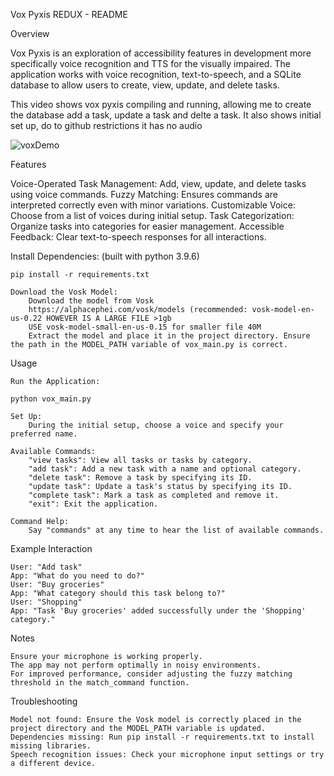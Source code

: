Vox Pyxis REDUX - README

Overview

Vox Pyxis is an exploration of accessibility features in development more specifically voice recognition and TTS for the visually impaired. The application works with voice recognition, text-to-speech, and a SQLite database to allow users to create, view, update, and delete tasks.

This video shows vox pyxis compiling and running, allowing me to create the database add a task, update a task and delte a task. It also shows initial set up, do to github restrictions it has no audio

![voxDemo](https://github.com/user-attachments/assets/83ed7ac6-4080-4dbf-9f6b-06e0ae2e69dc)


Features

Voice-Operated Task Management: Add, view, update, and delete tasks using voice commands.
Fuzzy Matching: Ensures commands are interpreted correctly even with minor variations.
    Customizable Voice: Choose from a list of voices during initial setup.
    Task Categorization: Organize tasks into categories for easier management.
    Accessible Feedback: Clear text-to-speech responses for all interactions.


Install Dependencies: (built with python 3.9.6)

    pip install -r requirements.txt

    Download the Vosk Model:
        Download the model from Vosk
        https://alphacephei.com/vosk/models (recommended: vosk-model-en-us-0.22 HOWEVER IS A LARGE FILE >1gb
        USE vosk-model-small-en-us-0.15 for smaller file 40M
        Extract the model and place it in the project directory. Ensure the path in the MODEL_PATH variable of vox_main.py is correct.

Usage

    Run the Application:

    python vox_main.py

    Set Up:
        During the initial setup, choose a voice and specify your preferred name.

    Available Commands:
        "view tasks": View all tasks or tasks by category.
        "add task": Add a new task with a name and optional category.
        "delete task": Remove a task by specifying its ID.
        "update task": Update a task's status by specifying its ID.
        "complete task": Mark a task as completed and remove it.
        "exit": Exit the application.

    Command Help:
        Say "commands" at any time to hear the list of available commands.

Example Interaction

    User: "Add task"
    App: "What do you need to do?"
    User: "Buy groceries"
    App: "What category should this task belong to?"
    User: "Shopping"
    App: "Task 'Buy groceries' added successfully under the 'Shopping' category."

Notes

    Ensure your microphone is working properly.
    The app may not perform optimally in noisy environments.
    For improved performance, consider adjusting the fuzzy matching threshold in the match_command function.

Troubleshooting

    Model not found: Ensure the Vosk model is correctly placed in the project directory and the MODEL_PATH variable is updated.
    Dependencies missing: Run pip install -r requirements.txt to install missing libraries.
    Speech recognition issues: Check your microphone input settings or try a different device.
